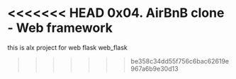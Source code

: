 <<<<<<< HEAD
0x04. AirBnB clone - Web framework
=======
this is alx project for web flask web_flask
>>>>>>> be358c34dd55f756c6bac62619e967a6b9e30d13
